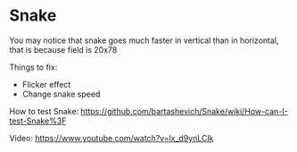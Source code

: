 # Snake

You may notice that snake goes much faster in vertical than in horizontal, that is because field is 20x78

Things to fix:
 - Flicker effect
 - Change snake speed

How to test Snake: https://github.com/bartashevich/Snake/wiki/How-can-I-test-Snake%3F

Video: https://www.youtube.com/watch?v=lx_d9ynLClk
